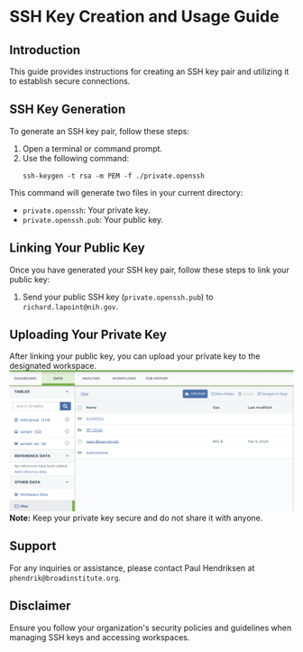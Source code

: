 # SSH Key Creation and Usage Guide

## Introduction
This guide provides instructions for creating an SSH key pair and utilizing it to establish secure connections.

## SSH Key Generation
To generate an SSH key pair, follow these steps:
1. Open a terminal or command prompt.
2. Use the following command:
    ```
    ssh-keygen -t rsa -m PEM -f ./private.openssh
    ```
This command will generate two files in your current directory:
- `private.openssh`: Your private key.
- `private.openssh.pub`: Your public key.

## Linking Your Public Key
Once you have generated your SSH key pair, follow these steps to link your public key:
1. Send your public SSH key (`private.openssh.pub`) to `richard.lapoint@nih.gov`.

## Uploading Your Private Key
After linking your public key, you can upload your private key to the designated workspace.
![Updating key in Terra](images/key_upload.png)
**Note:** Keep your private key secure and do not share it with anyone.

## Support
For any inquiries or assistance, please contact Paul Hendriksen at `phendrik@broadinstitute.org`.

## Disclaimer
Ensure you follow your organization's security policies and guidelines when managing SSH keys and accessing workspaces.